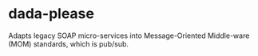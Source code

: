 # dada-please
Adapts legacy SOAP micro-services into Message-Oriented Middle-ware (MOM) standards, which is pub/sub.
